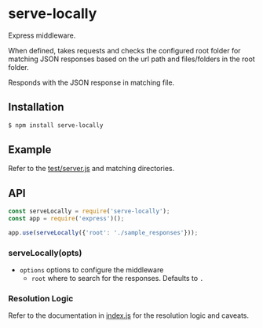 # serve-locally

Express middleware.

When defined, takes requests and checks the configured root folder for matching JSON responses
based on the url path and files/folders in the root folder.

Responds with the JSON response in matching file.

## Installation

```sh
$ npm install serve-locally
```

## Example

Refer to the [test/server.js][serverjs] and matching directories.

## API

```js
const serveLocally = require('serve-locally');
const app = require('express')();

app.use(serveLocally({'root': './sample_responses'}));
```

### serveLocally(opts)

- `options` options to configure the middleware
    - `root` where to search for the responses. Defaults to `.`

### Resolution Logic

Refer to the documentation in [index.js][indexjs] for the resolution logic and caveats.


[serverjs]: https://github.com/nickhs/serve-locally/blob/master/test/server.js
[indexjs]: https://github.com/nickhs/serve-locally/blob/master/index.js
